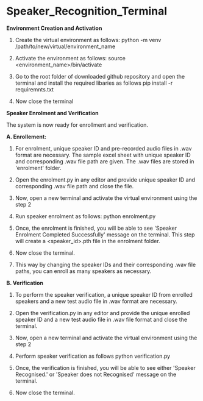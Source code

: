 # Speaker_Recognition_Terminal

**Environment Creation and Activation**
1. Create the virtual environment as follows: 
      python -m venv /path/to/new/virtual/environment_name
 
2. Activate the environment as follows:
      source <environment_name>/bin/activate
   
3. Go to the root folder of downloaded github repository and open the terminal and install the required libaries as follows
      pip install -r requiremnts.txt
 
4. Now close the terminal 

**Speaker Enrolment and Verification**

The system is now ready for enrollment and verification.

**A. Enrollement:**

  1. For enrolment, unique speaker ID and pre-recorded audio files in .wav format are necessary.
     The sample excel sheet with unique speaker ID and corresponding .wav file path are given. The
     .wav files are stored in 'enrolment' folder.
     
  3. Open the enrolment.py in any editor and provide unique speaker ID and corresponding .wav file path
     and close the file.
     
  4. Now, open a new terminal and activate the virtual environment using the step 2
  
  5. Run speaker enrolment as follows:
        python enrolment.py
     
  6. Once, the enrolment is finished, you will be able to see 'Speaker Enrolment Completed Successfully' message
     on the terminal. This step will create a <speaker_id>.pth file in the enrolment folder.
     
  7. Now close the terminal.
        
  8. This way by changing the speaker IDs and their corresponding .wav file paths, you can enroll as many speakers as necessary.
        
**B. Verification**

  1. To perform the speaker verification, a unique speaker ID from enrolled speakers and a new test audio file in .wav format are necessary.
  
  2. Open the verification.py in any editor and provide the unique enrolled speaker ID and a new test audio file in .wav file format and close
     the terminal.
  
  3. Now, open a new terminal and activate the virtual environment using the step 2

  4. Perform speaker verification as follows 
       python verification.py
  
  5. Once, the verification is finished, you will be able to see either 'Speaker Recognised.' or 'Speaker does not Recognised' message
     on the terminal.
  
  6. Now close the terminal.
